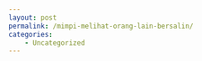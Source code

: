 ```yaml
---
layout: post
permalink: /mimpi-melihat-orang-lain-bersalin/
categories:
    - Uncategorized
---
```


